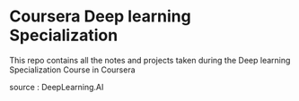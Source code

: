 # Coursera Deep learning Specialization

This repo contains all the notes and projects taken during the Deep learning Specialization Course in Coursera


source : DeepLearning.AI